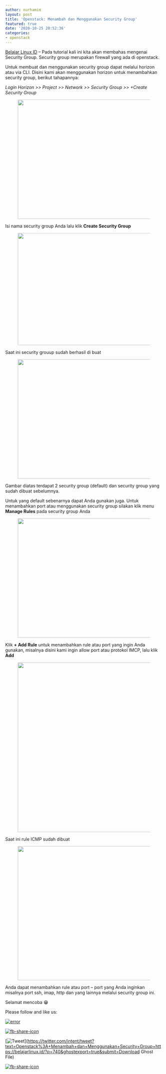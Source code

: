 ```yaml
---
author: nurhamim
layout: post
title: 'Openstack: Menambah dan Menggunakan Security Group'
featured: true
date: '2020-10-25 20:52:36'
categories:
- openstack
---
```


[Belajar Linux ID](/) – Pada tutorial kali ini kita akan membahas mengenai Security Group. Security group merupakan firewall yang ada di openstack.

Untuk membuat dan menggunakan security group dapat melalui horizon atau via CLI. Disini kami akan menggunakan horizon untuk menambahkan security group, berikut tahapannya:

_Login Horizon \>\> Project \>\> Network \>\> Security Group \>\> +Create Security Group_

<figure class="wp-block-image size-large"><img loading="lazy" width="1024" height="382" src="/content/images/wordpress/2020/10/1-7-1024x382.png" alt="" class="wp-image-741" srcset="/content/images/wordpress/2020/10/1-7-1024x382.png 1024w, /content/images/wordpress/2020/10/1-7-300x112.png 300w, /content/images/wordpress/2020/10/1-7-768x287.png 768w, /content/images/wordpress/2020/10/1-7.png 1366w" sizes="(max-width: 1024px) 100vw, 1024px"></figure>

Isi nama security group Anda lalu klik **Create Security Group**

<figure class="wp-block-image size-large"><img loading="lazy" width="735" height="359" src="/content/images/wordpress/2020/10/2-8.png" alt="" class="wp-image-742" srcset="/content/images/wordpress/2020/10/2-8.png 735w, /content/images/wordpress/2020/10/2-8-300x147.png 300w" sizes="(max-width: 735px) 100vw, 735px"></figure>

Saat ini security grouup sudah berhasil di buat

<figure class="wp-block-image size-large"><img loading="lazy" width="1024" height="382" src="/content/images/wordpress/2020/10/3-6-1024x382.png" alt="" class="wp-image-743" srcset="/content/images/wordpress/2020/10/3-6-1024x382.png 1024w, /content/images/wordpress/2020/10/3-6-300x112.png 300w, /content/images/wordpress/2020/10/3-6-768x286.png 768w, /content/images/wordpress/2020/10/3-6.png 1365w" sizes="(max-width: 1024px) 100vw, 1024px"></figure>

Gambar diatas terdapat 2 security group (default) dan security group yang sudah dibuat sebelumnya.

Untuk yang default sebenarnya dapat Anda gunakan juga. Untuk menambahkan port atau menggunakan security group silakan klik menu **Manage Rules** pada security group Anda

<figure class="wp-block-image size-large"><img loading="lazy" width="1024" height="382" src="/content/images/wordpress/2020/10/4-5-1024x382.png" alt="" class="wp-image-744" srcset="/content/images/wordpress/2020/10/4-5-1024x382.png 1024w, /content/images/wordpress/2020/10/4-5-300x112.png 300w, /content/images/wordpress/2020/10/4-5-768x287.png 768w, /content/images/wordpress/2020/10/4-5.png 1366w" sizes="(max-width: 1024px) 100vw, 1024px"></figure>

Klik **+ Add Rule** untuk menambahkan rule atau port yang ingin Anda gunakan, misalnya disini kami ingin allow port atau protokol IMCP, lalu klik **Add**

<figure class="wp-block-image size-large"><img loading="lazy" width="726" height="543" src="/content/images/wordpress/2020/10/5-6.png" alt="" class="wp-image-745" srcset="/content/images/wordpress/2020/10/5-6.png 726w, /content/images/wordpress/2020/10/5-6-300x224.png 300w" sizes="(max-width: 726px) 100vw, 726px"></figure>

Saat ini rule ICMP sudah dibuat

<figure class="wp-block-image size-large"><img loading="lazy" width="1024" height="429" src="/content/images/wordpress/2020/10/6-3-1024x429.png" alt="" class="wp-image-746" srcset="/content/images/wordpress/2020/10/6-3-1024x429.png 1024w, /content/images/wordpress/2020/10/6-3-300x126.png 300w, /content/images/wordpress/2020/10/6-3-768x322.png 768w, /content/images/wordpress/2020/10/6-3.png 1364w" sizes="(max-width: 1024px) 100vw, 1024px"></figure>

Anda dapat menambahkan rule atau port – port yang Anda inginkan misalnya port ssh, imap, http dan yang lainnya melalui security group ini.

Selamat mencoba 😁

Please follow and like us:

[![error](/wp-content/plugins/ultimate-social-media-icons/images/follow_subscribe.png)](https://api.follow.it/widgets/icon/VHc3d1lpVGdwRnE5QnV0eERCNUx5RCtvTTVoUkNYS3NNRmd5eVhlQW9tNXRHS3VTbGh6Y0NybkRJRS8zSGpjRDVZb1ZGMlNTSEpJYUpuZzZqNzdnd3VSN3dwM2VlQTF6ejJEaGV5UGRUbnlEcHFNd3luYTV4ZTZtUGowVWI2Q2x8M2kzdnBEeUIrUk5xOFI5TXZ3cHF3bFNQRkRJSGhUNGdrRFd0TlNtdE1OWT0=/OA==/)

[![fb-share-icon](/wp-content/plugins/ultimate-social-media-icons/images/visit_icons/fbshare_bck.png "Facebook Share")](https://www.facebook.com/sharer/sharer.php?u=https%3A%2F%2Fbelajarlinux.id%2F%3Fp%3D740%26ghostexport%3Dtrue%26submit%3DDownload+Ghost+File)

[![Tweet](/wp-content/plugins/ultimate-social-media-icons/images/visit_icons/en_US_Tweet.svg "Tweet")](https://twitter.com/intent/tweet?text=Openstack%3A+Menambah+dan+Menggunakan+Security+Group+https://belajarlinux.id/?p=740&ghostexport=true&submit=Download Ghost File)

[![fb-share-icon](/wp-content/plugins/ultimate-social-media-icons/images/share_icons/Pinterest_Save/en_US_save.svg "Pin Share")](#)

<!--kg-card-end: html-->